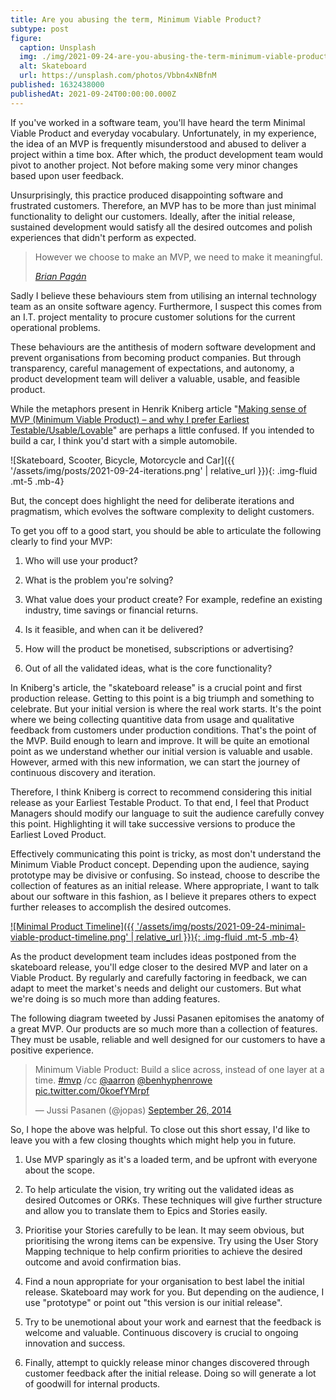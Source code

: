 ```yaml
---
title: Are you abusing the term, Minimum Viable Product?
subtype: post
figure:
  caption: Unsplash
  img: ./img/2021-09-24-are-you-abusing-the-term-minimum-viable-product.jpg
  alt: Skateboard
  url: https://unsplash.com/photos/Vbbn4xNBfnM
published: 1632438000
publishedAt: 2021-09-24T00:00:00.000Z
---
```

If you've worked in a software team, you'll have heard the term Minimal Viable Product and everyday vocabulary. Unfortunately, in my experience, the idea of an MVP is frequently misunderstood and abused to deliver a project within a time box. After which, the product development team would pivot to another project. Not before making some very minor changes based upon user feedback.

Unsurprisingly, this practice produced disappointing software and frustrated customers. Therefore, an MVP has to be more than just minimal functionality to delight our customers. Ideally, after the initial release, sustained development would satisfy all the desired outcomes and polish experiences that didn't perform as expected.

> However we choose to make an MVP, we need to make it meaningful.
>
> <cite>[Brian Pagán](https://brianpagan.net/2015/lean-startup-mvp-how-to-make-meaningful-products/)</cite>

Sadly I believe these behaviours stem from utilising an internal technology team as an onsite software agency. Furthermore, I suspect this comes from an I.T. project mentality to procure customer solutions for the current operational problems.

These behaviours are the antithesis of modern software development and prevent organisations from becoming product companies. But through transparency, careful management of expectations, and autonomy, a product development team will deliver a valuable, usable, and feasible product.

While the metaphors present in Henrik Kniberg article "[Making sense of MVP (Minimum Viable Product) – and why I prefer Earliest Testable/Usable/Lovable](https://blog.crisp.se/2016/01/25/henrikkniberg/making-sense-of-mvp)" are perhaps a little confused. If you intended to build a car, I think you'd start with a simple automobile.

![Skateboard, Scooter, Bicycle, Motorcycle and Car]({{ '/assets/img/posts/2021-09-24-iterations.png' | relative_url }}){: .img-fluid .mt-5 .mb-4}

But, the concept does highlight the need for deliberate iterations and pragmatism, which evolves the software complexity to delight customers.

To get you off to a good start, you should be able to articulate the following clearly to find your MVP:

1. Who will use your product?

2. What is the problem you're solving?

3. What value does your product create? For example, redefine an existing industry, time savings or financial returns.

4. Is it feasible, and when can it be delivered?

5. How will the product be monetised, subscriptions or advertising?

6. Out of all the validated ideas, what is the core functionality?

In Kniberg's article, the "skateboard release" is a crucial point and first production release. Getting to this point is a big triumph and something to celebrate. But your initial version is where the real work starts. It's the point where we being collecting quantitive data from usage and qualitative feedback from customers under production conditions. That's the point of the MVP. Build enough to learn and improve. It will be quite an emotional point as we understand whether our initial version is valuable and usable. However, armed with this new information, we can start the journey of continuous discovery and iteration.

Therefore, I think Kniberg is correct to recommend considering this initial release as your Earliest Testable Product. To that end, I feel that Product Managers should modify our language to suit the audience carefully convey this point. Highlighting it will take successive versions to produce the Earliest Loved Product.

Effectively communicating this point is tricky, as most don't understand the Minimum Viable Product concept. Depending upon the audience, saying prototype may be divisive or confusing. So instead, choose to describe the collection of features as an initial release. Where appropriate, I want to talk about our software in this fashion, as I believe it prepares others to expect further releases to accomplish the desired outcomes.

[![Minimal Product Timeline]({{ '/assets/img/posts/2021-09-24-minimal-viable-product-timeline.png' | relative_url }}){: .img-fluid .mt-5 .mb-4}](/assets/img/posts/2021-09-24-minimal-viable-product-timeline.png)

As the product development team includes ideas postponed from the skateboard release, you'll edge closer to the desired MVP and later on a Viable Product. By regularly and carefully factoring in feedback, we can adapt to meet the market's needs and delight our customers. But what we're doing is so much more than adding features.

The following diagram tweeted by Jussi Pasanen epitomises the anatomy of a great MVP. Our products are so much more than a collection of features. They must be usable, reliable and well designed for our customers to have a positive experience.

<blockquote class="twitter-tweet"><p lang="en" dir="ltr">Minimum Viable Product: Build a slice across, instead of one layer at a time. <a href="https://twitter.com/hashtag/mvp?src=hash&amp;ref_src=twsrc%5Etfw">#mvp</a> /cc <a href="https://twitter.com/aarron?ref_src=twsrc%5Etfw">@aarron</a> <a href="https://twitter.com/benhyphenrowe?ref_src=twsrc%5Etfw">@benhyphenrowe</a> <a href="http://t.co/0koefYMrpf">pic.twitter.com/0koefYMrpf</a></p>&mdash; Jussi Pasanen (@jopas) <a href="https://twitter.com/jopas/status/515301088660959233?ref_src=twsrc%5Etfw">September 26, 2014</a></blockquote> <script async src="https://platform.twitter.com/widgets.js" charset="utf-8"></script>

So, I hope the above was helpful. To close out this short essay, I'd like to leave you with a few closing thoughts which might help you in future.

1. Use MVP sparingly as it's a loaded term, and be upfront with everyone about the scope.

2. To help articulate the vision, try writing out the validated ideas as desired Outcomes or ORKs. These techniques will give further structure and allow you to translate them to Epics and Stories easily.

3. Prioritise your Stories carefully to be lean. It may seem obvious, but prioritising the wrong items can be expensive. Try using the User Story Mapping technique to help confirm priorities to achieve the desired outcome and avoid confirmation bias.

4. Find a noun appropriate for your organisation to best label the initial release. Skateboard may work for you. But depending on the audience, I use "prototype" or point out "this version is our initial release".

5. Try to be unemotional about your work and earnest that the feedback is welcome and valuable. Continuous discovery is crucial to ongoing innovation and success.

6. Finally, attempt to quickly release minor changes discovered through customer feedback after the initial release. Doing so will generate a lot of goodwill for internal products.
